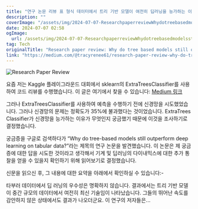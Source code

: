```yaml
---
title: "연구 논문 리뷰 표 형식 데이터에서 트리 기반 모델이 여전히 딥러닝을 능가하는 이유"
description: ""
coverImage: "/assets/img/2024-07-07-ResearchpaperreviewWhydotreebasedmodelsstilloutperformdeeplearningontabulardata_0.png"
date: 2024-07-07 02:58
ogImage: 
  url: /assets/img/2024-07-07-ResearchpaperreviewWhydotreebasedmodelsstilloutperformdeeplearningontabulardata_0.png
tag: Tech
originalTitle: "Research paper review: Why do tree based models still outperform deep learning on tabular data?"
link: "https://medium.com/@tracyrenee61/research-paper-review-why-do-tree-based-models-still-outperform-deep-learning-on-tabular-data-3bb9e9ff0846"
---
```



![Research Paper Review](/assets/img/2024-07-07-ResearchpaperreviewWhydotreebasedmodelsstilloutperformdeeplearningontabulardata_0.png)

요즘 저는 Kaggle 플레이그라운드 대회에서 sklearn의 ExtraTreesClassifier를 사용하여 코드 리뷰를 수행했습니다. 이 글은 여기에서 찾을 수 있습니다: [Medium 링크](https://medium.com/@tracyrenee61/sometimes-sklearn-outperforms-tensorflow-when-making-predictions-on-tabular-data-7fa997f662dc)

그러나 ExtraTreesClassifier를 사용하여 예측을 수행하기 전에 신경망을 시도했었습니다. 그러나 신경망의 문제는 정확도가 35%에 불과했다는 것이었습니다. ExtraTrees Classifier가 신경망을 능가하는 이유가 무엇인지 궁금했기 때문에 이것을 조사하기로 결정했습니다.

궁금증을 구글로 검색하다가 “Why do tree-based models still outperform deep learning on tabular data?”라는 제목의 연구 논문을 발견했습니다. 이 논문은 제 궁금증에 대한 답을 시도한 것이라고 생각해서 기계 및 딥러닝의 다이내믹스에 대한 추가 통찰을 얻을 수 있을지 확인하기 위해 읽어보기로 결정했습니다.

<div class="content-ad"></div>

신문을 읽으신 후, 그 내용에 대한 요약을 아래에서 확인하실 수 있습니다:-

타부러 데이터에서 딥 러닝의 우수성은 명확하지 않습니다. 결과에서는 트리 기반 모델이 중간 규모의 데이터에서 여전히 최신 기술임이 나타났습니다. 그들의 뛰어난 속도를 감안하지 않은 상태에서도 결과가 나오더군요. 이 연구의 저자들은...
